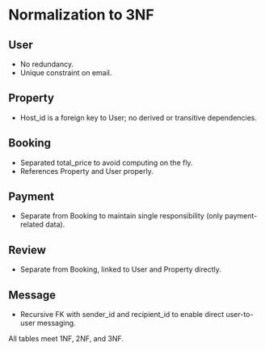 # Normalization to 3NF

## User
- No redundancy.
- Unique constraint on email.

## Property
- Host_id is a foreign key to User; no derived or transitive dependencies.

## Booking
- Separated total_price to avoid computing on the fly.
- References Property and User properly.

## Payment
- Separate from Booking to maintain single responsibility (only payment-related data).

## Review
- Separate from Booking, linked to User and Property directly.

## Message
- Recursive FK with sender_id and recipient_id to enable direct user-to-user messaging.

All tables meet 1NF, 2NF, and 3NF.
